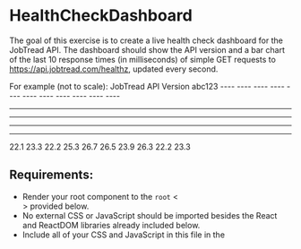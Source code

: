 # HealthCheckDashboard

The goal of this exercise is to create a live health check dashboard for the JobTread API. The dashboard should show the API version and a bar chart of the last 10 response times (in milliseconds) of simple GET requests to https://api.jobtread.com/healthz, updated every second.

For example (not to scale):
          JobTread API Version abc123
               ---- ---- ----      ----
     ----      ---- ---- ---- ---- ----      ----
---- ---- ---- ---- ---- ---- ---- ---- ---- ----
---- ---- ---- ---- ---- ---- ---- ---- ---- ----
---- ---- ---- ---- ---- ---- ---- ---- ---- ----
---- ---- ---- ---- ---- ---- ---- ---- ---- ----
22.1 23.3 22.2 25.3 26.7 26.5 23.9 26.3 22.2 23.3

## Requirements:
- Render your root component to the `root` <<div>> provided below.
- No external CSS or JavaScript should be imported besides the React and
  ReactDOM libraries already included below.
- Include all of your CSS and JavaScript in this file in the <style> and
  <script> tags below.
- The entirety of the completed exercise should be contained in this file.
- The dashboard should run correctly in the latest version of Chrome when served
  from the file protocol. Other browsers do not need to be tested for this
  exercise.
- The dashboard should be responsive to different screen widths.
- Feel free to present the data in additional ways as well, if you choose.
- Your submission will be evaluated on both visual design and code quality.
